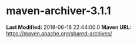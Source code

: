 # maven-archiver-3.1.1

**Last Modified:** 2018-06-18 22:44:00.0
**Maven URL:** https://maven.apache.org/shared-archives/
